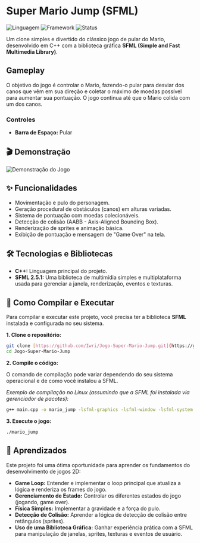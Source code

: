 # Super Mario Jump (SFML)

![Linguagem](https://img.shields.io/badge/Linguagem-C%2B%2B-blue.svg)
![Framework](https://img.shields.io/badge/Framework-SFML-green.svg)
![Status](https://img.shields.io/badge/Status-Conclu%C3%ADdo-brightgreen.svg)

Um clone simples e divertido do clássico jogo de pular do Mario, desenvolvido em C++ com a biblioteca gráfica **SFML (Simple and Fast Multimedia Library)**.

##  Gameplay

O objetivo do jogo é controlar o Mario, fazendo-o pular para desviar dos canos que vêm em sua direção e coletar o máximo de moedas possível para aumentar sua pontuação. O jogo continua até que o Mario colida com um dos canos.

### Controles
* **Barra de Espaço:** Pular

## 🎬 Demonstração

![Demonstração do Jogo](https://i.imgur.com/link_para_seu_gif_ou_imagem.png)

## ✨ Funcionalidades

* Movimentação e pulo do personagem.
* Geração procedural de obstáculos (canos) em alturas variadas.
* Sistema de pontuação com moedas colecionáveis.
* Detecção de colisão (AABB - Axis-Aligned Bounding Box).
* Renderização de sprites e animação básica.
* Exibição de pontuação e mensagem de "Game Over" na tela.

## 🛠️ Tecnologias e Bibliotecas

* **C++:** Linguagem principal do projeto.
* **SFML 2.5.1:** Uma biblioteca de multimídia simples e multiplataforma usada para gerenciar a janela, renderização, eventos e texturas.

## 🚀 Como Compilar e Executar

Para compilar e executar este projeto, você precisa ter a biblioteca **SFML** instalada e configurada no seu sistema.

**1. Clone o repositório:**
```bash
git clone [https://github.com/Iwri/Jogo-Super-Mario-Jump.git](https://github.com/Iwri/Jogo-Super-Mario-Jump.git)
cd Jogo-Super-Mario-Jump
```

**2. Compile o código:**

O comando de compilação pode variar dependendo do seu sistema operacional e de como você instalou a SFML.

*Exemplo de compilação no Linux (assumindo que a SFML foi instalada via gerenciador de pacotes):*
```bash
g++ main.cpp -o mario_jump -lsfml-graphics -lsfml-window -lsfml-system
```

**3. Execute o jogo:**
```bash
./mario_jump
```

## 🧠 Aprendizados

Este projeto foi uma ótima oportunidade para aprender os fundamentos do desenvolvimento de jogos 2D:
* **Game Loop:** Entender e implementar o loop principal que atualiza a lógica e renderiza os frames do jogo.
* **Gerenciamento de Estado:** Controlar os diferentes estados do jogo (jogando, game over).
* **Física Simples:** Implementar a gravidade e a força do pulo.
* **Detecção de Colisão:** Aprender a lógica de detecção de colisão entre retângulos (sprites).
* **Uso de uma Biblioteca Gráfica:** Ganhar experiência prática com a SFML para manipulação de janelas, sprites, texturas e eventos de usuário.
